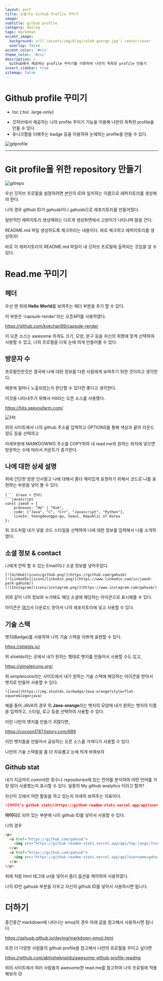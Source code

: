 ```yaml
---
layout: post
title: 눈을끄는 Github Profile 꾸미기
image:
subtitle: github profile
category: devlog
tags: markdown
accent_image: 
  background: url('/assets/img/blog/caleb-george.jpg') center/cover
  overlay: false
accent_color: '#ccc'
theme_color: '#ccc'
description: >
  Github에서 제공하는 profile 꾸미기를 이용하여 나만의 독특한 profile 만들기
invert_sidebar: true
sitemap: false
---
```


# Github profile 꾸미기

* toc
{:toc .large-only}

 - 깃허브에서 제공하는 나의 profile 꾸미기 기능을 이용해 나만의 독특한 profile을 만들 수 있다.
 - 유니크함을 더해주는 badge 등을 이용하여 눈에띄는 profile을 만들 수 있다.

 ![gitprofile](/assets/img/dev/git-profile.png)

 ---

# Git profile을 위한 repository 만들기

![gitrepo](/assets/img/dev/create-gitrepo.png)

우선 깃허브 프로필을 설정하려면 본인의 ID와 일치하는 이름으로 레퍼지토리를 생성해야 한다.

나의 경우 github ID가 gahusb이니 gahusb으로 레포지토리를 만들어줬다.

일반적인 레퍼지토리 생성때와는 다르게 생성화면에서 고양이가 나타나며 말을 건다.

README.md 파일 생성하도록 체크하라는 내용이다. 바로 체크하고 레퍼지토리를 생성하자!

바로 이 레퍼지토리의 README.md 파일이 내 깃허브 프로필에 출력되는 것임을 알 수 있다.

# Read.me 꾸미기

## 헤더

우선 맨 위에 **Hello World**를 보여주는 헤더 부분을 추가 할 수 있다.

이 부분은 'capsule-render'라는 오픈API를 사용하였다.

https://github.com/kyechan99/capsule-render

이 오픈 소스는 awesome 하게도 크기, 모양, 문구 등을 자신의 취향에 맞게 선택하여 사용할 수 있고, 나의 프로필을 더욱 눈에 띄게 만들어줄 수 있다.

## 방문자 수

프로필인란것은 결국에 나에 대한 정보를 다른 사람에게 보여주기 위한 것이라고 생각한다.

때문에 얼마나 노출되었는지 판단할 수 있다면 좋다고 생각한다.

이것을 나타내주기 위해서 Hit라는 오픈 소스를 사용했다.

https://hits.seeyoufarm.com/

![Hit](/assets/img/dev/hit-badge.png)

위의 사이트에서 나의 github 주소를 입력하고 OPTIONS를 통해 색상과 끝의 라운드 정도 등을 선택하고

아래부분에 MARKDOWN의 주소를 COPY하여 내 read.me의 원하는 위치에 넣으면 방문하는 수에 따라서 카운트가 증가한다.

## 나에 대한 상세 설명

위에 간단한 방문 인사말고 나에 대해서 좀더 재미있게 표현하기 위해서 코드로 나를 표현하는 부분을 넣어 볼 수 있다.

```
(``` Grave + 언어)
```javascript
const jaeoh = {
    pronouns: "He" | "Him",
    code: ["Java", "C", "C++", "Javascript", "Python"],
    liveIn: Yeongdeungpo-gu, Seoul, Republic of Korea
};
```

위 코드처럼 내가 넣을 코드 스타일을 선택하여 나에 대한 정보를 입력해서 나를 소개하였다.

## 소셜 정보 & contact

나에게 연락 할 수 있는 Email이나 소셜 정보를 넣어주었다.

```
[![GitHub](icons/github.png)](https://github.com/gahusb)
[![LinkedIn](icons/linkedin.png)](https://www.linkedin.com/in/jaeoh-park-gahusb/)
[![Instagram](icons/instagram.png)](https://www.instagram.com/gahusb/)
```

위와 같이 나의 정보와 누가봐도 해당 소셜에 해당하는 아이콘으로 표시해줄 수 있다.

아이콘은 [여기](https://github.com/gahusb/gahusb/tree/main/icons)서 다운로드 받아서 나의 레포지토리에 넣고 사용할 수 있다.

## 기술 스택

뱃지(Badge)를 사용하여 나의 기술 스택을 이쁘게 표현할 수 있다.

https://shields.io/

위 shields라는 곳에서 내가 원하는 형태로 뱃지를 만들어서 사용할 수도 있고,

https://simpleicons.org/

위 simpleicons라는 사이트에서 내가 원하는 기술 스택에 해당하는 아이콘을 받아서 뱃지로 만들어 사용할 수 있다.

```
![Java](https://img.shields.io/badge/Java-orange?style=flat-square&logo=java)
```

예를 들어 JAVA의 경우 위 **Java-orange**라는 뱃지의 모양에 내가 원하는 뱃지의 이름을 입력하고, 스타일, 로고 등을 선택하여 사용할 수 있다.

이런 나만의 뱃지를 만들기 귀찮다면,

https://cocoon1787.tistory.com/689

이런 뱃지들을 만들어서 공유하는 오픈 소스를 가져다가 사용할 수 있다.

나만의 기술 스택들을 좀 더 자유롭고 눈에 띄게 바꿔보자

## Github stat

내가 지금까지 commit한 횟수나 repositories에 있는 언어를 분석하여 어떤 언어를 가장 많이 사용했는지 표시할 수 있다.
일종의 My github analytics 이라고 할까?

자신이 깃에서 어떤 활동을 하고 있는지 자세히 보여주는 지표이다.

```markdown
![아이디's github stats](https://github-readme-stats.vercel.app/api?username=아이디&show_icons=true)
```
**아이디**로 되어 있는 부분에 나의 github ID를 넣어서 사용할 수 있다.

나의 경우

```html
<p>
  <a href="https://github.com/gahusb">
    <img src="https://github-readme-stats.vercel.app/api/top-langs/?username=gahusb&layout=compact&show_icons=true&show_owner=false&hide_title=false&theme=gruvbox" />
  </a>
  <a href="https://github.com/gahusb">
    <img src="https://github-readme-stats.vercel.app/api?username=gahusb&hide_title=false&show_icons=true&include_all_commits=false&theme=gruvbox" />
  </a>
</p>
```

위에 처럼 html 태그에 url을 넣어서 좀더 옵션을 제어하여 사용하였다.

나의 ID인 gahusb 부분을 지우고 자신의 github ID를 넣어서 사용하시면 됩니다.

# 더하기

중간중간 markdown에 나타나는 emoji의 경우 아래 글을 참고해서 사용하시면 됩니다.

https://gahusb.github.io/devlog/markdown-emoji.html

또한 더 다양한 사람들의 github profile을 참고해서 나만의 프로필을 꾸미고 싶다면

https://github.com/abhisheknaiidu/awesome-github-profile-readme

위의 사이트에서 여러 사람들의 awesome한 read.me를 참고하여 나의 프로필에 적용해보자 😊